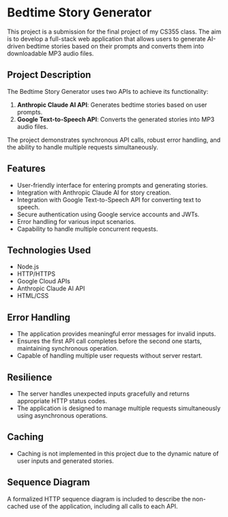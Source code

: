 # Bedtime Story Generator

This project is a submission for the final project of my CS355 class. The aim is to develop a full-stack web application that allows users to generate AI-driven bedtime stories based on their prompts and converts them into downloadable MP3 audio files.

## Project Description

The Bedtime Story Generator uses two APIs to achieve its functionality:
1. **Anthropic Claude AI API**: Generates bedtime stories based on user prompts.
2. **Google Text-to-Speech API**: Converts the generated stories into MP3 audio files.

The project demonstrates synchronous API calls, robust error handling, and the ability to handle multiple requests simultaneously.

## Features

- User-friendly interface for entering prompts and generating stories.
- Integration with Anthropic Claude AI for story creation.
- Integration with Google Text-to-Speech API for converting text to speech.
- Secure authentication using Google service accounts and JWTs.
- Error handling for various input scenarios.
- Capability to handle multiple concurrent requests.

## Technologies Used

- Node.js
- HTTP/HTTPS
- Google Cloud APIs
- Anthropic Claude AI API
- HTML/CSS

## Error Handling

- The application provides meaningful error messages for invalid inputs.
- Ensures the first API call completes before the second one starts, maintaining synchronous operation.
- Capable of handling multiple user requests without server restart.

## Resilience

- The server handles unexpected inputs gracefully and returns appropriate HTTP status codes.
- The application is designed to manage multiple requests simultaneously using asynchronous operations.

## Caching

- Caching is not implemented in this project due to the dynamic nature of user inputs and generated stories.

## Sequence Diagram

A formalized HTTP sequence diagram is included to describe the non-cached use of the application, including all calls to each API.


